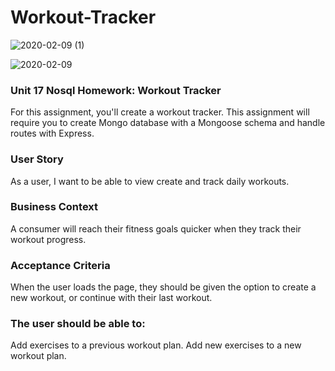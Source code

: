 # Workout-Tracker
![2020-02-09 (1)](https://user-images.githubusercontent.com/53213039/74116711-9fa10280-4b69-11ea-8ace-961ecc6ee440.png)

![2020-02-09](https://user-images.githubusercontent.com/53213039/74116702-93b54080-4b69-11ea-80f2-1028a6b03798.png)
### Unit 17 Nosql Homework: Workout Tracker
For this assignment, you'll create a workout tracker. This assignment will require you to create Mongo database with a Mongoose schema and handle routes with Express.

### User Story

As a user, I want to be able to view create and track daily workouts.


### Business Context
A consumer will reach their fitness goals quicker when they track their workout progress.

### Acceptance Criteria
When the user loads the page, they should be given the option to create a new workout, or continue with their last workout.

### The user should be able to:
Add exercises to a previous workout plan.
Add new exercises to a new workout plan.
